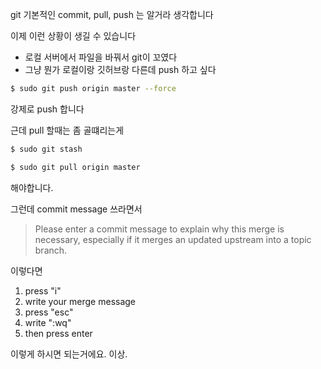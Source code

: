 git 기본적인 commit, pull, push 는 알거라 생각합니다

이제 이런 상황이 생길 수 있습니다

* 로컬 서버에서 파일을 바꿔서 git이 꼬였다
* 그냥 뭔가 로컬이랑 깃허브랑 다른데 push 하고 싶다

```bash
$ sudo git push origin master --force 
```

강제로 push 합니다

근데 pull 할때는 좀 골떄리는게

```bash
$ sudo git stash

$ sudo git pull origin master
```

해야합니다.

그런데 commit message 쓰라면서

> Please enter a commit message to explain why this merge is necessary,
> especially if it merges an updated upstream into a topic branch.

이렇다면

1. press "i"
2. write your merge message
3. press "esc"
4. write ":wq"
5. then press enter

이렇게 하시면 되는거에요. 이상.